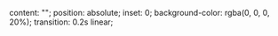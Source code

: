   content: "";
  position: absolute;
  inset: 0;
  background-color: rgba(0, 0, 0, 20%);
  transition: 0.2s linear;

